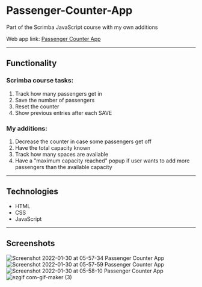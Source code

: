 # Passenger-Counter-App
Part of the Scrimba JavaScript course with my own additions

Web app link: [Passenger Counter App](https://passengercounter-devlethiwe.netlify.app/)

---
## Functionality

### Scrimba course tasks:
  1. Track how many passengers get in
  2. Save the number of passengers
  3. Reset the counter
  4. Show previous entries after each SAVE

### My additions:
  1. Decrease the counter in case some passengers get off
  2. Have the total capacity known
  3. Track how many spaces are available
  4. Have a "maximum capacity reached" popup if user wants to add more passengers than the available capacity

---
## Technologies

- HTML
- CSS
- JavaScript

---
## Screenshots


![Screenshot 2022-01-30 at 05-57-34 Passenger Counter App](https://user-images.githubusercontent.com/81758814/151686363-45358163-038d-48e5-82cf-803113ca1f26.png)
![Screenshot 2022-01-30 at 05-57-59 Passenger Counter App](https://user-images.githubusercontent.com/81758814/151686370-de5479ae-d3b1-4daa-b1f1-5e86a620f875.png)
![Screenshot 2022-01-30 at 05-58-10 Passenger Counter App](https://user-images.githubusercontent.com/81758814/151686373-902bfdda-32c0-4064-b669-5150e5f3c600.png)
![ezgif com-gif-maker (3)](https://user-images.githubusercontent.com/81758814/151686375-a6a60e5c-dd28-4eeb-b34d-e80a37f00ad2.gif)
